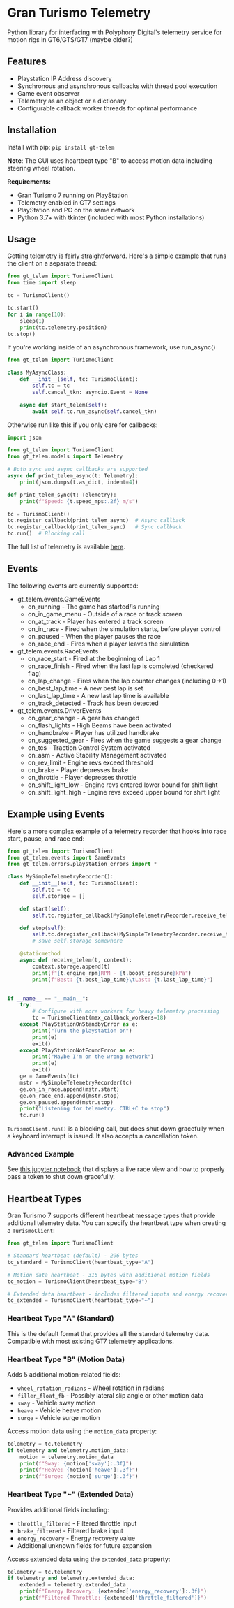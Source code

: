 # Gran Turismo Telemetry
Python library for interfacing with Polyphony Digital's telemetry service for motion rigs in GT6/GTS/GT7 (maybe older?)

## Features
* Playstation IP Address discovery
* Synchronous and asynchronous callbacks with thread pool execution
* Game event observer
* Telemetry as an object or a dictionary
* Configurable callback worker threads for optimal performance

## Installation
Install with pip:
`pip install gt-telem`

**Note**: The GUI uses heartbeat type "B" to access motion data including steering wheel rotation.

**Requirements:**
- Gran Turismo 7 running on PlayStation
- Telemetry enabled in GT7 settings
- PlayStation and PC on the same network
- Python 3.7+ with tkinter (included with most Python installations)


## Usage

Getting telemetry is fairly straightforward. Here's a simple example that runs the client on a separate thread:
```python
from gt_telem import TurismoClient
from time import sleep

tc = TurismoClient()

tc.start()
for i in range(10):
    sleep(1)
    print(tc.telemetry.position)
tc.stop()
```

If you're working inside of an asynchronous framework, use run_async()
```python
from gt_telem import TurismoClient

class MyAsyncClass:
    def __init__(self, tc: TurismoClient):
        self.tc = tc
        self.cancel_tkn: asyncio.Event = None

    async def start_telem(self):
        await self.tc.run_async(self.cancel_tkn)
```

Otherwise run like this if you only care for callbacks:
```python
import json

from gt_telem import TurismoClient
from gt_telem.models import Telemetry

# Both sync and async callbacks are supported
async def print_telem_async(t: Telemetry):
    print(json.dumps(t.as_dict, indent=4))

def print_telem_sync(t: Telemetry):
    print(f"Speed: {t.speed_mps:.2f} m/s")

tc = TurismoClient()
tc.register_callback(print_telem_async)  # Async callback
tc.register_callback(print_telem_sync)   # Sync callback
tc.run()  # Blocking call
```

The full list of telemetry is available [here](https://github.com/RaceCrewAI/gt-telem/blob/main/gt_telem/models/telemetry.py).

## Events
The following events are currently supported:
* gt_telem.events.GameEvents
  * on_running - The game has started/is running
  * on_in_game_menu - Outside of a race or track screen
  * on_at_track - Player has entered a track screen
  * on_in_race - Fired when the simulation starts, before player control
  * on_paused - When the player pauses the race
  * on_race_end - Fires when a player leaves the simulation
* gt_telem.events.RaceEvents
  * on_race_start - Fired at the beginning of Lap 1
  * on_race_finish - Fired when the last lap is completed (checkered flag)
  * on_lap_change - Fires when the lap counter changes (including 0->1)
  * on_best_lap_time - A new best lap is set
  * on_last_lap_time - A new last lap time is available
  * on_track_detected - Track has been detected
* gt_telem.events.DriverEvents
  * on_gear_change - A gear has changed
  * on_flash_lights - High Beams have been activated
  * on_handbrake - Player has utilized handbrake
  * on_suggested_gear - Fires when the game suggests a gear change
  * on_tcs - Traction Control System activated
  * on_asm - Active Stability Management activated
  * on_rev_limit - Engine revs exceed threshold
  * on_brake - Player depresses brake
  * on_throttle - Player depresses throttle
  * on_shift_light_low - Engine revs entered lower bound for shift light
  * on_shift_light_high - Engine revs exceed upper bound for shift light

## Example using Events
Here's a more complex example of a telemetry recorder that hooks into race start, pause, and race end:

```python
from gt_telem import TurismoClient
from gt_telem.events import GameEvents
from gt_telem.errors.playstation_errors import *

class MySimpleTelemetryRecorder():
    def __init__(self, tc: TurismoClient):
        self.tc = tc
        self.storage = []

    def start(self):
        self.tc.register_callback(MySimpleTelemetryRecorder.receive_telem, [self])

    def stop(self):
        self.tc.deregister_callback(MySimpleTelemetryRecorder.receive_telem)
        # save self.storage somewhere

    @staticmethod
    async def receive_telem(t, context):
        context.storage.append(t)
        print(f"{t.engine_rpm}RPM - {t.boost_pressure}kPa")
        print(f"Best: {t.best_lap_time}\tLast: {t.last_lap_time}")


if __name__ == "__main__":
    try:
        # Configure with more workers for heavy telemetry processing
        tc = TurismoClient(max_callback_workers=18)
    except PlayStationOnStandbyError as e:
        print("Turn the playstation on")
        print(e)
        exit()
    except PlayStationNotFoundError as e:
        print("Maybe I'm on the wrong network")
        print(e)
        exit()
    ge = GameEvents(tc)
    mstr = MySimpleTelemetryRecorder(tc)
    ge.on_in_race.append(mstr.start)
    ge.on_race_end.append(mstr.stop)
    ge.on_paused.append(mstr.stop)
    print("Listening for telemetry. CTRL+C to stop")
    tc.run()
```

`TurismoClient.run()` is a blocking call, but does shut down gracefully when a keyboard interrupt is issued. It also accepts a cancellation token.

### Advanced Example
See [this jupyter notebook](https://gist.github.com/Jonpro03/5856bc6df506f4d3c7741d4cb42157f1) that displays a live race view and how to properly pass a token to shut down gracefully.

## Heartbeat Types

Gran Turismo 7 supports different heartbeat message types that provide additional telemetry data. You can specify the heartbeat type when creating a `TurismoClient`:

```python
from gt_telem import TurismoClient

# Standard heartbeat (default) - 296 bytes
tc_standard = TurismoClient(heartbeat_type="A")

# Motion data heartbeat - 316 bytes with additional motion fields
tc_motion = TurismoClient(heartbeat_type="B")

# Extended data heartbeat - includes filtered inputs and energy recovery
tc_extended = TurismoClient(heartbeat_type="~")
```

### Heartbeat Type "A" (Standard)
This is the default format that provides all the standard telemetry data. Compatible with most existing GT7 telemetry applications.

### Heartbeat Type "B" (Motion Data)
Adds 5 additional motion-related fields:
- `wheel_rotation_radians` - Wheel rotation in radians
- `filler_float_fb` - Possibly lateral slip angle or other motion data
- `sway` - Vehicle sway motion
- `heave` - Vehicle heave motion  
- `surge` - Vehicle surge motion

Access motion data using the `motion_data` property:
```python
telemetry = tc.telemetry
if telemetry and telemetry.motion_data:
    motion = telemetry.motion_data
    print(f"Sway: {motion['sway']:.3f}")
    print(f"Heave: {motion['heave']:.3f}")
    print(f"Surge: {motion['surge']:.3f}")
```

### Heartbeat Type "~" (Extended Data)
Provides additional fields including:
- `throttle_filtered` - Filtered throttle input
- `brake_filtered` - Filtered brake input
- `energy_recovery` - Energy recovery value
- Additional unknown fields for future expansion

Access extended data using the `extended_data` property:
```python
telemetry = tc.telemetry
if telemetry and telemetry.extended_data:
    extended = telemetry.extended_data
    print(f"Energy Recovery: {extended['energy_recovery']:.3f}")
    print(f"Filtered Throttle: {extended['throttle_filtered']}")
```
